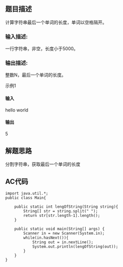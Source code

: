 ## 题目描述
计算字符串最后一个单词的长度，单词以空格隔开。 
### 输入描述:
一行字符串，非空，长度小于5000。

### 输出描述:
整数N，最后一个单词的长度。

示例1
#### 输入
hello world
#### 输出
5

## 解题思路
分割字符串，获取最后一个单词的长度

## AC代码
```
import java.util.*;
public class Main{
    
    public static int lengOfString(String string){
        String[] str = string.split(" ");
        return str[str.length-1].length();
    }

    public static void main(String[] args) {
        Scanner in = new Scanner(System.in);
        while(in.hasNext()){
            String out = in.nextLine();
            System.out.println(lengOfString(out));
        }
    }
}
```